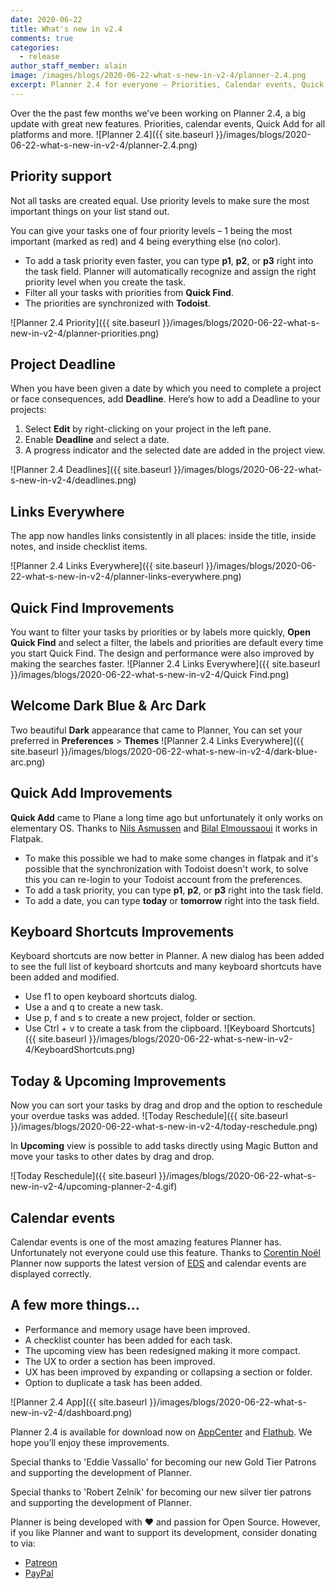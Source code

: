 ```yaml
---
date: 2020-06-22
title: What's new in v2.4
comments: true
categories:
  - release
author_staff_member: alain
image: /images/blogs/2020-06-22-what-s-new-in-v2-4/planner-2.4.png
excerpt: Planner 2.4 for everyone – Priorities, Calendar events, Quick Add and more.
---
```

Over the the past few months we’ve been working on Planner 2.4, a big update with great new features. Priorities, calendar events, Quick Add for all platforms and more.
![Planner 2.4]({{ site.baseurl }}/images/blogs/2020-06-22-what-s-new-in-v2-4/planner-2.4.png)

## <i class='far fa-flag'></i> Priority support
Not all tasks are created equal. Use priority levels to make sure the most important things on your list stand out.

You can give your tasks one of four priority levels – 1 being the most important (marked as red) and 4 being everything else (no color).

- To add a task priority even faster, you can type **p1**, **p2**, or **p3** right into the task field. Planner will automatically recognize and assign the right priority level when you create the task.
- Filter all your tasks with priorities from **Quick Find**.
- The priorities are synchronized with **Todoist**.

![Planner 2.4 Priority]({{ site.baseurl }}/images/blogs/2020-06-22-what-s-new-in-v2-4/planner-priorities.png)

## <i class='fas fa-hourglass-start'></i> Project Deadline
When you have been given a date by which you need to complete a project or face consequences, add **Deadline**.
Here’s how to add a Deadline to your projects:

<ol>
<li>Select <b>Edit</b> by right-clicking on your project in the left pane.</li>
<li>Enable <b>Deadline</b> and select a date.</li>
<li>A progress indicator and the selected date are added in the project view.</li>
</ol>

![Planner 2.4 Deadlines]({{ site.baseurl }}/images/blogs/2020-06-22-what-s-new-in-v2-4/deadlines.png)

## <i class='fa fa-link'></i> Links Everywhere
The app now handles links consistently in all places: inside the title, inside notes, and inside checklist items.

![Planner 2.4 Links Everywhere]({{ site.baseurl }}/images/blogs/2020-06-22-what-s-new-in-v2-4/planner-links-everywhere.png)

## <i class='fa fa-search'></i> Quick Find Improvements
You want to filter your tasks by priorities or by labels more quickly, **Open Quick Find** and select a filter, the labels and priorities are default every time you start Quick Find. The design and performance were also improved by making the searches faster.
![Planner 2.4 Links Everywhere]({{ site.baseurl }}/images/blogs/2020-06-22-what-s-new-in-v2-4/Quick Find.png)

## <i class='far fa-moon'></i> Welcome Dark Blue & Arc Dark
Two beautiful **Dark** appearance that came to Planner, You can set your preferred in **Preferences** > **Themes**
![Planner 2.4 Links Everywhere]({{ site.baseurl }}/images/blogs/2020-06-22-what-s-new-in-v2-4/dark-blue-arc.png)

## <i class='fas fa-plus-circle'></i> Quick Add Improvements
**Quick Add** came to Plane a long time ago but unfortunately it only works on elementary OS. Thanks to [Nils Asmussen](https://github.com/nils-asmussen) and [Bilal Elmoussaoui](https://github.com/bilelmoussaoui) it works in Flatpak.

* <i style='color: #f9c440;' class='fas fa-exclamation-triangle'></i> To make this possible we had to make some changes in flatpak and it's possible that the synchronization with Todoist doesn't work, to solve this you can re-login to your Todoist account from the preferences.
* To add a task priority, you can type **p1**, **p2**, or **p3** right into the task field.
* To add a date, you can type **today** or **tomorrow** right into the task field.

## <i class='fas fa-keyboard'></i> Keyboard Shortcuts Improvements
Keyboard shortcuts are now better in Planner. A new dialog has been added to see the full list of keyboard shortcuts and many keyboard shortcuts have been added and modified.

- Use <span class="keyboardkey">f1</span>  to open keyboard shortcuts dialog.
- Use <span class="keyboardkey">a</span> and <span class="keyboardkey">q</span> to create a new task.
- Use <span class="keyboardkey">p</span>, <span class="keyboardkey">f</span> and <span class="keyboardkey">s</span> to create a new project, folder or section.
- Use <span class="keyboardkey">Ctrl</span> + <span class="keyboardkey">v</span> to create a task from the clipboard.
![Keyboard Shortcuts]({{ site.baseurl }}/images/blogs/2020-06-22-what-s-new-in-v2-4/KeyboardShortcuts.png)

## <i class='far fa-star'></i> Today & Upcoming Improvements
Now you can sort your tasks by drag and drop and the option to reschedule your overdue tasks was added.
![Today Reschedule]({{ site.baseurl }}/images/blogs/2020-06-22-what-s-new-in-v2-4/today-reschedule.png)


In **Upcoming** view is possible to add tasks directly using Magic Button and move your tasks to other dates by drag and drop.

![Today Reschedule]({{ site.baseurl }}/images/blogs/2020-06-22-what-s-new-in-v2-4/upcoming-planner-2-4.gif)
## <i class='far fa-calendar-alt'></i> Calendar events
Calendar events is one of the most amazing features Planner has. Unfortunately not everyone could use this feature. Thanks to [Corentin Noël](https://github.com/tintou) Planner now supports the latest version of [EDS](https://developer.gnome.org/platform-overview/stable/tech-eds.html) and calendar events are displayed correctly. 

## A few more things…

- Performance and memory usage have been improved.
- A checklist counter has been added for each task.
- The upcoming view has been redesigned making it more compact.
- The UX to order a section has been improved.
- UX has been improved by expanding or collapsing a section or folder.
- Option to duplicate a task has been added.

![Planner 2.4 App]({{ site.baseurl }}/images/blogs/2020-06-22-what-s-new-in-v2-4/dashboard.png)

Planner 2.4 is available for download now on [AppCenter](https://appcenter.elementary.io/com.github.alainm23.planner/) and [Flathub](https://flathub.org/apps/details/com.github.alainm23.planner). We hope you’ll enjoy these improvements.

Special thanks to 'Eddie Vassallo' for becoming our new Gold Tier Patrons and supporting the development of Planner.

Special thanks to 'Robert Zelník' for becoming our new silver tier patrons and supporting the development of Planner.

Planner is being developed with ❤️ and passion for Open Source. However, if you like Planner and want to support its development, consider donating to via:
- [Patreon](https://www.patreon.com/alainm23)
- [PayPal](https://www.paypal.me/alainm23)